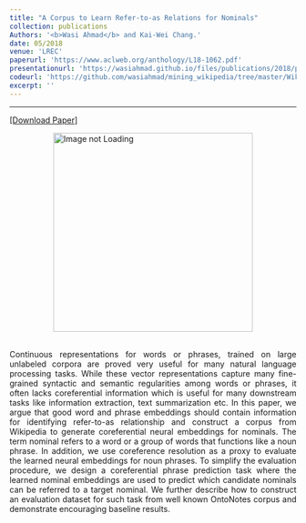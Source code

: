 ```yaml
---
title: "A Corpus to Learn Refer-to-as Relations for Nominals"
collection: publications
Authors: '<b>Wasi Ahmad</b> and Kai-Wei Chang.'
date: 05/2018
venue: 'LREC'
paperurl: 'https://www.aclweb.org/anthology/L18-1062.pdf'
presentationurl: 'https://wasiahmad.github.io/files/publications/2018/poster_refer_to_as_relations.pdf'
codeurl: 'https://github.com/wasiahmad/mining_wikipedia/tree/master/WikiMiner'
excerpt: ''
---
```

---
<a href='https://www.aclweb.org/anthology/L18-1062.pdf' target="_blank">[Download Paper]</a>

<div style='display: flex; justify-content: center;'><img src='https://wasiahmad.github.io/files/publications/2018/LREC-1.png' 
alt='Image not Loading' style='height:350px;' align='middle'></div><br>

<p align="justify">
Continuous representations for words or phrases, trained on large unlabeled corpora are proved very useful for many natural language
processing tasks. While these vector representations capture many fine-grained syntactic and semantic regularities among words
or phrases, it often lacks coreferential information which is useful for many downstream tasks like information extraction, text
summarization etc. In this paper, we argue that good word and phrase embeddings should contain information for identifying refer-to-as
relationship and construct a corpus from Wikipedia to generate coreferential neural embeddings for nominals. The term nominal refers
to a word or a group of words that functions like a noun phrase. In addition, we use coreference resolution as a proxy to evaluate the
learned neural embeddings for noun phrases. To simplify the evaluation procedure, we design a coreferential phrase prediction task
where the learned nominal embeddings are used to predict which candidate nominals can be referred to a target nominal. We further
describe how to construct an evaluation dataset for such task from well known OntoNotes corpus and demonstrate encouraging baseline
results.
</p>
